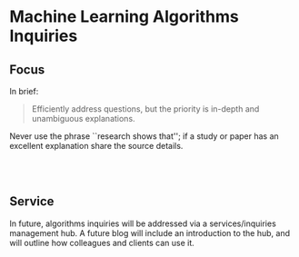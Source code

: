 # Machine Learning Algorithms Inquiries

## Focus

In brief:

> Efficiently address questions, but the priority is in-depth and unambiguous explanations.

Never use the phrase ``research shows that''; if a study or paper has an excellent explanation share the source details.

<br>
<br>

## Service

In future, algorithms inquiries will be addressed via a services/inquiries management hub.  A future blog will include an introduction to the hub, and will outline how colleagues and clients can use it.

<br>
<br>
<br>
<br>

<br>
<br>
<br>
<br>
